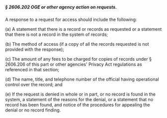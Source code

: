 ##### § 2606.202 OGE or other agency action on requests. #####

A response to a request for access should include the following:

(a) A statement that there is a record or records as requested or a statement that there is not a record in the system of records;

(b) The method of access (if a copy of all the records requested is not provided with the response);

(c) The amount of any fees to be charged for copies of records under § 2606.206 of this part or other agencies' Privacy Act regulations as referenced in that section;

(d) The name, title, and telephone number of the official having operational control over the record; and

(e) If the request is denied in whole or in part, or no record is found in the system, a statement of the reasons for the denial, or a statement that no record has been found, and notice of the procedures for appealing the denial or no record finding.